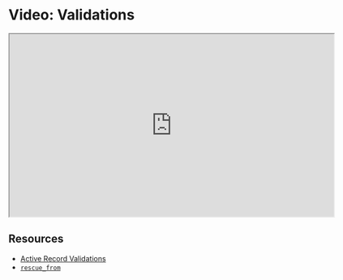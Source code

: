 # Video: Validations

<iframe src="https://player.vimeo.com/video/605968995/?title=0&byline=0&portrait=0" width="640" height="360" allowfullscreen="allowfullscreen" allow="autoplay; fullscreen; picture-in-picture"></iframe>

## Resources

- [Active Record Validations](https://guides.rubyonrails.org/v5.1/active_record_validations.html)
- [`rescue_from`](https://edgeapi.rubyonrails.org/classes/ActiveSupport/Rescuable/ClassMethods.html#method-i-rescue_from)
